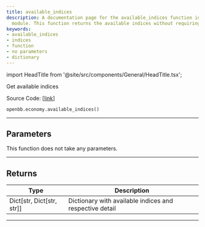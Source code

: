 ```yaml
---
title: available_indices
description: A documentation page for the available_indices function in the OpenBBTerminal
  module. This function returns the available indices without requiring parameters.
keywords:
- available_indices
- indices
- function
- no parameters
- dictionary
---
```


import HeadTitle from '@site/src/components/General/HeadTitle.tsx';

<HeadTitle title="economy.available_indices - Reference | OpenBB SDK Docs" />

Get available indices

Source Code: [[link](https://github.com/OpenBB-finance/OpenBB/tree/main/openbb_terminal/economy/yfinance_model.py#L660)]

```python
openbb.economy.available_indices()
```

---

## Parameters

This function does not take any parameters.

---

## Returns

| Type | Description |
| ---- | ----------- |
| Dict[str, Dict[str, str]] | Dictionary with available indices and respective detail |
---
